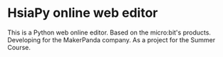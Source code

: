 # HsiaPy online web editor
This is a Python web online editor.
Based on the micro:bit's products.
Developing for the MakerPanda company.
As a project for the Summer Course.
